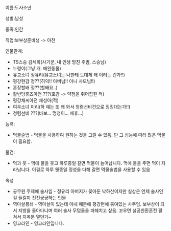 이름:도사소년

성별:남성

종족:인간

직업:보부상준비생 -> 아전

인물관계:
* TS스승 김세희(사기꾼, 내 인생 망친 주범, 스승님)
* 누렁이(그냥 개. 애완동물)
* 유교소녀 정유리(유교소녀는 나한테 도대체 왜 이러는 건가!!)
* 평강현감 정??(히익!! 아버님!! 아니 사또님!!)
* 훈장할배 정??(할배요..)
* 활빈당휴즈아전 ???(호감 -> 약점을 쥐어잡힌 적)
* 평강채씨아전 채성아(적)
* 여우소녀 미리(하 얘는 또 왜 와서 청렴선비건으로 징징대는가!!)
* 청렴선비 ???(바보... 멍청이... 에휴...)

능력:
* 먹물술법 - 먹물을 사용하여 원하는 것을 그릴 수 있음. 단 그 성능에 따라 많은 먹물이 필요함.

물건:
* 먹과 붓 - 먹에 물을 붓고 하루종일 갈면 먹물이 늘어납니다. 먹에 물을 주면 먹이 자라납니다. 이걸로 하루 웬종일 정성을 다해 갈면 먹물술법을 사용할 수 있음

속성
* 공무원 주제에 술사임 - 정유리 아버지가 꽂아둔 낙하산이지만 실상은 언제 술사인 걸 들킬지 전전긍긍하는 인물
* 역마살봉쇄 - 역마살이 있는데 아내 때문에 평강현에 묶여있는 사주임. 보부상이 되서 지방을 돌아다니며 여러 술사 무덤들을 파헤치고 싶음. 꼬우면 설공찬환혼전 펼쳐서 지옥문 열던가~
* 영고라인 - 영고라인입니다.
